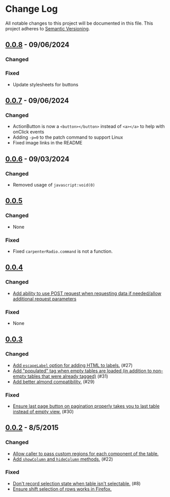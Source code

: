 # Change Log

All notable changes to this project will be documented in this file. This project adheres to [Semantic Versioning](http://semver.org/).

## [0.0.8](https://github.com/rapid7/marionette.carpenter/releases/0.0.8) - 09/06/2024

### Changed

### Fixed

- Update stylesheets for buttons

## [0.0.7](https://github.com/rapid7/marionette.carpenter/releases/0.0.7) - 09/06/2024

### Changed

- ActionButton is now a `<button></button>` instead of `<a></a>` to help with onClick events
- Adding `-p=0` to the patch command to support Linux
- Fixed image links in the README

## [0.0.6](https://github.com/rapid7/marionette.carpenter/releases/0.0.6) - 09/03/2024

### Changed

- Removed usage of `javascript:void(0)`

## [0.0.5](https://github.com/rapid7/marionette.carpenter/releases/0.0.5)

### Changed

- None

### Fixed

- Fixed `carpenterRadio.command` is not a function.

## [0.0.4](https://github.com/rapid7/marionette.carpenter/releases/0.0.4)

### Changed

- [Add ability to use POST request when requesting data if needed/allow additional request parameters](https://github.com/rapid7/marionette.carpenter/pull/37)

### Fixed

- None

## [0.0.3](https://github.com/rapid7/marionette.carpenter/releases/0.0.3)

### Changed

- [Add `escapeLabel` option for adding HTML to labels.](https://github.com/rapid7/marionette.carpenter/pull/27) (#27)
- [Add "populated" tag when empty tables are loaded (in addition to non-empty tables that were already tagged)](https://github.com/rapid7/marionette.carpenter/pull/31) (#31)
- [Add better almond compatibility.](https://github.com/rapid7/marionette.carpenter/pull/29) (#29)

### Fixed
- [Ensure last page button on pagination properly takes you to last table instead of empty view.](https://github.com/rapid7/marionette.carpenter/pull/30) (#30)

## [0.0.2](https://github.com/rapid7/marionette.carpenter/releases/0.0.2) - 8/5/2015

### Changed

- [Allow caller to pass custom regions for each component of the table.](https://github.com/rapid7/marionette.carpenter/commit/7b6088a9e3f0a6db5aa0dcfc80b29527a087cc65)
- [Add `showColumn` and `hideColumn` methods.](https://github.com/rapid7/marionette.carpenter/pull/22) (#22)

### Fixed

- [Don't record selection state when table isn't selectable.](https://github.com/rapid7/marionette.carpenter/commit/8e55509ab35f30b2a02944ad932408b5fe4abf63) (#8)
- [Ensure shift selection of rows works in Firefox.](https://github.com/rapid7/marionette.carpenter/issues/25)
